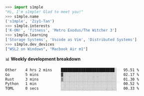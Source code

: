 ```python
>>> import s1mple
"Hi, I'm s1mple! Glad to meet you!"
>>> s1mple.name
('s1mple', 'Ziy1-Tan')
>>> s1mple.interests
['K-ON!', 'fitness', 'Metro Exodus/The Witcher 3']
>>> s1mple.learning
['Storage Systems', 'Vscode as Vim', 'Distributed Systems']
>>> s1mple.dev_devices
["WSL2 on Windows", "Macbook Air m1"]
```
📊 **Weekly development breakdown**
<!--START_SECTION:waka-->

```txt
Other    4 hrs 2 mins    ████████████████████████░   95.51 %
Go       5 mins          ▓░░░░░░░░░░░░░░░░░░░░░░░░   02.17 %
Rust     3 mins          ▒░░░░░░░░░░░░░░░░░░░░░░░░   01.30 %
Python   1 min           ░░░░░░░░░░░░░░░░░░░░░░░░░   00.52 %
TOML     0 secs          ░░░░░░░░░░░░░░░░░░░░░░░░░   00.33 %
```

<!--END_SECTION:waka-->
